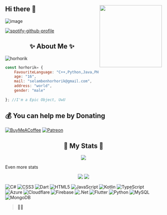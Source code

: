 ## Hi there 👋 <img align="right" src="https://i.hizliresim.com/r767e0k.png" width="200" />
 
![image](https://user-images.githubusercontent.com/109848153/218551365-c7689092-3c47-44d7-85a0-f707bb817b61.png)

[![spotify-github-profile](https://spotify-github-profile.vercel.app/api/view?uid=31zghivn7qqy363vqueshfziqedy&cover_image=true&theme=default&show_offline=true&background_color=121212)](https://github.com/kittinan/spotify-github-profile)

<h2 align="center"> ✨ About Me ✨</h2>

![horhorik](https://count.getloli.com/get/@horhorist.github.readme)


```js
const horhorik= {
    FavouriteLanguage: "C++,Python,Java,PHP",
    age: "16",
    mail: "selambenhorhorik@gmail.com",
    address: "world",
    gender: "male"
    
}; //I'm a Epic Object, UwU
```
## 💰 You can help me by Donating
  [![BuyMeACoffee](https://img.shields.io/badge/Buy%20Me%20a%20Coffee-ffdd00?style=for-the-badge&logo=buy-me-a-coffee&logoColor=black)](https://buymeacoffee.com/horhorik) [![Patreon](https://img.shields.io/badge/Patreon-F96854?style=for-the-badge&logo=patreon&logoColor=white)](https://patreon.com/horhorik) 

<h2 align="center"> 🚀 My Stats 🚀</h2>
<p align="center">
<img src="https://github-readme-streak-stats.herokuapp.com/?user=horhorist&theme=tokyonight">
</p>

<summary>
      Even more stats
  </summary>
  <p align="center">
    <img src="https://github-profile-trophy.vercel.app/?username=horhorist&theme=dracula">
    <img src="https://github-readme-stats.vercel.app/api?username=horhorist&theme=tokyonight&count_private=true&show_icons=true&include_all_commits=true">
  </p>

![C#](https://img.shields.io/badge/c%23-%23239120.svg?style=for-the-badge&logo=c-sharp&logoColor=white) ![CSS3](https://img.shields.io/badge/css3-%231572B6.svg?style=for-the-badge&logo=css3&logoColor=white) ![Dart](https://img.shields.io/badge/dart-%230175C2.svg?style=for-the-badge&logo=dart&logoColor=white) ![HTML5](https://img.shields.io/badge/html5-%23E34F26.svg?style=for-the-badge&logo=html5&logoColor=white) ![JavaScript](https://img.shields.io/badge/javascript-%23323330.svg?style=for-the-badge&logo=javascript&logoColor=%23F7DF1E) ![Kotlin](https://img.shields.io/badge/kotlin-%230095D5.svg?style=for-the-badge&logo=kotlin&logoColor=white) ![TypeScript](https://img.shields.io/badge/typescript-%23007ACC.svg?style=for-the-badge&logo=typescript&logoColor=white) ![Azure](https://img.shields.io/badge/azure-%230072C6.svg?style=for-the-badge&logo=azure-devops&logoColor=white) ![Cloudflare](https://img.shields.io/badge/Cloudflare-F38020?style=for-the-badge&logo=Cloudflare&logoColor=white) ![Firebase](https://img.shields.io/badge/firebase-%23039BE5.svg?style=for-the-badge&logo=firebase) ![.Net](https://img.shields.io/badge/.NET-5C2D91?style=for-the-badge&logo=.net&logoColor=white) ![Flutter](https://img.shields.io/badge/Flutter-%2302569B.svg?style=for-the-badge&logo=Flutter&logoColor=white) ![Python](https://img.shields.io/badge/python-3670A0?style=for-the-badge&logo=python&logoColor=ffdd54) ![MySQL](https://img.shields.io/badge/mysql-%2300f.svg?style=for-the-badge&logo=mysql&logoColor=white) ![MongoDB](https://img.shields.io/badge/MongoDB-%234ea94b.svg?style=for-the-badge&logo=mongodb&logoColor=white)



> 🐝🍯
